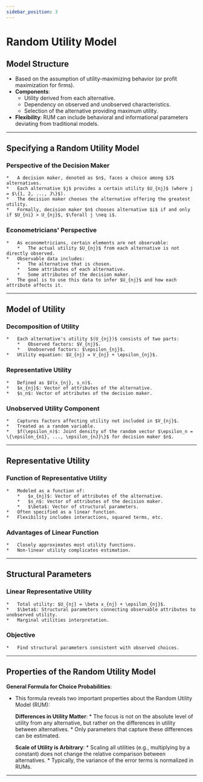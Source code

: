 ```yaml
---
sidebar_position: 3
---
```

# Random Utility Model

## Model Structure
- Based on the assumption of utility-maximizing behavior (or profit maximization for firms).
- **Components**:
  - Utility derived from each alternative.
  - Dependency on observed and unobserved characteristics.
  - Selection of the alternative providing maximum utility.
- **Flexibility**: RUM can include behavioral and informational parameters deviating from traditional models.

---
## Specifying a Random Utility Model

### Perspective of the Decision Maker
    
    *   A decision maker, denoted as $n$, faces a choice among $J$ alternatives.
    *   Each alternative $j$ provides a certain utility $U_{nj}$ (where j = $\{1, 2, ..., J\}$).
    *   The decision maker chooses the alternative offering the greatest utility.
    *   Formally, decision maker $n$ chooses alternative $i$ if and only if $U_{ni} > U_{nj}$, $\forall j \neq i$.
  
### Econometricians' Perspective
    
    *   As econometricians, certain elements are not observable:
        *   The actual utility $U_{nj}$ from each alternative is not directly observed.
    *   Observable data includes:
        *   The alternative that is chosen.
        *   Some attributes of each alternative.
        *   Some attributes of the decision maker.
    *   The goal is to use this data to infer $U_{nj}$ and how each attribute affects it.

---

## Model of Utility

### Decomposition of Utility
    *   Each alternative's utility $(U_{nj})$ consists of two parts:
        *   Observed factors: $V_{nj}$.
        *   Unobserved factors: $\epsilon_{nj}$.
    *   Utility equation: $U_{nj} = V_{nj} + \epsilon_{nj}$.
### Representative Utility
    *   Defined as $V(x_{nj}, s_n)$.
    *   $x_{nj}$: Vector of attributes of the alternative.
    *   $s_n$: Vector of attributes of the decision maker.
### Unobserved Utility Component
    *   Captures factors affecting utility not included in $V_{nj}$.
    *   Treated as a random variable.
    *   $f(\epsilon_n)$: Joint density of the random vector $\epsilon_n = \{\epsilon_{n1}, ..., \epsilon_{nJ}\}$ for decision maker $n$.

---

## Representative Utility

### Function of Representative Utility
    *   Modeled as a function of:
        *   $x_{nj}$: Vector of attributes of the alternative.
        *   $s_n$: Vector of attributes of the decision maker.
        *   $\beta$: Vector of structural parameters.
    *   Often specified as a linear function.
    *   Flexibility includes interactions, squared terms, etc.
### Advantages of Linear Function
    *   Closely approximates most utility functions.
    *   Non-linear utility complicates estimation.

---

## Structural Parameters

### Linear Representative Utility
    *   Total utility: $U_{nj} = \beta x_{nj} + \epsilon_{nj}$.
    *   $\beta$: Structural parameters connecting observable attributes to unobserved utility.
    *   Marginal utilities interpretation.
### Objective
    *   Find structural parameters consistent with observed choices.

---

## Properties of the Random Utility Model

**General Formula for Choice Probabilities**:
    
*   This formula reveals two important properties about the Random Utility Model (RUM):


    **Differences in Utility Matter**:
        *   The focus is not on the absolute level of utility from any alternative, but rather on the differences in utility between alternatives.
        *   Only parameters that capture these differences can be estimated.


    **Scale of Utility is Arbitrary**:
        *   Scaling all utilities (e.g., multiplying by a constant) does not change the relative comparison between alternatives.
        *   Typically, the variance of the error terms is normalized in RUMs.

---